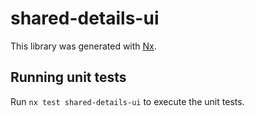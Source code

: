 # shared-details-ui

This library was generated with [Nx](https://nx.dev).

## Running unit tests

Run `nx test shared-details-ui` to execute the unit tests.
